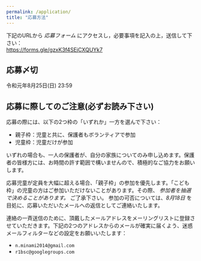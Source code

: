 ```yaml
---
permalink: /application/
title: "応募方法"
---
```

下記のURLから *応募フォーム* にアクセスし，必要事項を記入の上，送信して下さい：  
https://forms.gle/gzxK3f4SEjCXQUYk7

## 応募〆切
令和元年8月25日(日) 23:59

## 応募に際してのご注意(必ずお読み下さい)

応募の際には、以下の2つ枠の「いずれか」一方を選んで下さい：
- 親子枠：児童と共に、保護者もボランティアで参加
- 児童枠：児童だけが参加

いずれの場合も、一人の保護者が、自分の家族についてのみ申し込めます。保護者の皆様方には、お時間の許す範囲で構いませんので、積極的なご協力をお願いします。

応募児童が定員を大幅に超える場合、「親子枠」の参加を優先します。「こども枠」の児童の方はご参加いただけないことがあります。その際、 _参加者を抽選で決めることがあります。_ ご了承下さい。 参加の可否については、*8月18日* を目処に、応募いただいたメールへの返信としてご連絡いたします。

連絡の一斉送信のために、頂戴したメールアドレスをメーリングリストに登録させていただきます。下記の2つのアドレスからのメールが確実に届くよう、迷惑メールフィルターなどの設定をお願いいたします：
- ```n.minami2014@gmail.com```
- ```r1bsc@googlegroups.com```
